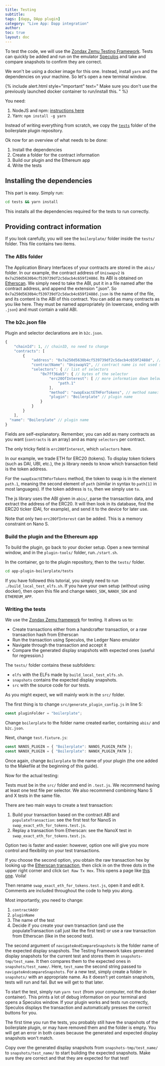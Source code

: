 ```yaml
---
title: Testing
subtitle:
tags: [dapp, DApp plugin]
category: "Live App: Dapp integration"
author:
toc: true
layout: doc
---
```


To test the code, we will use the [Zondax Zemu Testing Framework](https://github.com/Zondax/zemu). Tests can quickly be added and run on the emulator [Speculos](https://github.com/LedgerHQ/speculos) and take and compare snapshots to confirm they are correct.

We won't be using a docker image for this one. Instead, install `yarn` and the dependencies on your machine. So let's open a new terminal window.

<!--  -->
{% include alert.html style="important" text="
Make sure you don't use the previously launched docker container to run/install this.
" %}
<!--  -->

You need:
1. NodeJS and npm: [instructions here](https://nodejs.org/en/download/package-manager/)
2. Yarn: `npm install -g yarn`

Instead of writing everything from scratch, we copy the [`tests`](https://github.com/LedgerHQ/app-plugin-boilerplate/blob/master/tests/) folder of the boilerplate plugin repository.

Ok now for an overview of what needs to be done:

1. Install the dependencies
2. Create a folder for the contract information 
3. Build our plugin and the Ethereum app
4. Write the tests

## Installing the dependencies

This part is easy. Simply run:

```sh
cd tests && yarn install
```

This installs all the dependencies required for the tests to run correctly.

## Providing contract information

If you look carefully, you will see the `boilerplate/` folder inside the `tests/` folder. This file contains two items.

### The ABIs folder

The Application Binary Interfaces of your contracts are stored in the `abis/` folder. In our example, the contract address of `Uniswapv2` is `0x7a250d5630b4cf539739df2c5dacb4c659f2488d`. Its ABI is obtained on [Etherscan](https://etherscan.io/address/0x7a250d5630b4cf539739df2c5dacb4c659f2488d#code). We simply need to take the ABI, put it in a file named after the contract address, and append the extension ".json".
So `0x7a250d5630b4cf539739df2c5dacb4c659f2488d.json` is the name of the file, and its content is the ABI of this contract.
You can add as many contracts as you like here. They must be named appropriately (in lowercase, ending with `.json`) and must contain a valid ABI.

### The b2c.json file

Plugin and selector declarations are in `b2c.json`.

```js
{
    "chainId": 1, // chainID, no need to change
    "contracts": [
        {
            "address": "0x7a250d5630b4cf539739df2c5dacb4c659f2488d", // address of the contract address to interact with
            "contractName": "UniswapV2", // contract name is not used so feel free name as you wish.
            "selectors": { // list of selectors 
                "0x7ff36ab5": { // bytes of the selector
                    "erc20OfInterest": [ // more information down below
                        "path.1"
                    ],
                    "method": "swapExactETHForTokens", // method name: feel free to user whichever name you want to use
                    "plugin": "Boilerplate" // plugin name
                }
            }
        }
    ],
  "name": "Boilerplate" // plugin name
}
```

Fields are self-explanatory. Remember, you can add as many contracts as you want (`contracts` is an array) and as many `selectors` per contract.

The only tricky field is `erc20OfInterest`, which `selectors` have.

In our example, we trade ETH for ERC20 (tokens). To display token tickers (such as DAI, UBI, etc.), the js library needs to know which transaction field is the token address.

For the `swapExactETHForTokens` method, the token to swap is in the element `path.1`, meaning the second element of `path` (similar in syntax to `path[1]` in most languages). If the token address is `to`, then we simply use `to`.

The js library uses the ABI given in `abis/`, parse the transaction data, and extract the address of the ERC20. It will then look in its database, find the ERC20 ticker (DAI, for example), and send it to the device for later use.

Note that only two `erc20OfInterest` can be added. This is a memory constraint on Nano S.

### Build the plugin and the Ethereum app

To build the plugin, go back to your docker setup. 
Open a new terminal window, and in the `plugin-tools/` folder, run`./start.sh`.

In the container, go to the plugin repository, then to the `tests/` folder.

```sh
cd app-plugin-boilerplate/tests
```

If you have followed this tutorial, you simply need to run `./build_local_test_elfs.sh`. If you have your own setup (without using docker), then open this file and change `NANOS_SDK`, `NANOX_SDK` and `ETHEREUM_APP`.

### Writing the tests

We use the [Zondax Zemu framework](https://github.com/zondax/zemu) for testing. It allows us to:
- Create transactions either from a handcrafter transaction, or a raw transaction hash from Etherscan
- Run the transaction using Speculos, the Ledger Nano emulator
- Navigate through the transaction and accept it
- Compare the generated display snapshots with expected ones (useful for regression.)

The `tests/` folder contains these subfolders:
- `elfs` with the ELFs made by `build_local_test_elfs.sh`.
- `snapshots` contains the expected display snapshots.
- `src` with the source code for our tests.

As you might expect, we will mainly work in the `src/` folder.

The first thing is to change `src/generate_plugin_config.js` in line 5:

```js
const pluginFolder = "boilerplate";
```

Change `boilerplate` to the folder name created earlier, containing `abis/` and `b2c.json`.

Next, change `test.fixture.js`: 
```js
const NANOS_PLUGIN = { "Boilerplate": NANOS_PLUGIN_PATH };
const NANOX_PLUGIN = { "Boilerplate": NANOX_PLUGIN_PATH };
```

Once again, change `Boilerplate` to the name of your plugin (the one added to the Makefile at the beginning of this guide).

Now for the actual testing:

Tests must be in the `src/` folder and end in `.test.js`. We recommend having at least one test file per selector.
We also recommend combining Nano S and X tests in the same file.

There are two main ways to create a test transaction:
1. Build your transaction based on the contract ABI and `populateTransaction`: see the first test for NanoS in `swap_exact_eth_for_tokens.test.js`.
2. Replay a transaction from Etherscan: see the NanoX test in `swap_exact_eth_for_tokens.test.js`.

Option two is faster and easier: however, option one will give you more control and flexibility on your test transactions.

If you choose the second option, you obtain the raw transaction hex by looking up the [Etherscan transaction](https://etherscan.io/tx/0x0160b3aec12fd08e6be0040616c7c38248efb4413168a3372fc4d2db0e5961bb), then click in on the three dots in the upper right corner and click `Get Raw Tx Hex`. This opens a page like [this one](https://etherscan.io/getRawTx?tx=0x0160b3aec12fd08e6be0040616c7c38248efb4413168a3372fc4d2db0e5961bb). Voila!

Then rename `swap_exact_eth_for_tokens.test.js`, open it and edit it.
Comments are included throughout the code to help you along.

Most importantly, you need to change:
1. `contractAddr` 
2. `pluginName` 
3. The name of the test
4. Decide if you create your own transaction (and use the populateTransaction call just like the first test) or use a raw transaction from Etherscan (like in the second test).

The second argument of `navigateAndCompareSnapshots` is the folder name of the expected display snapshots. The Testing Framework takes generated display snapshots for the current test and stores them in `snapshots-tmp/test_name`. It then compares them to the expected ones in `snapshots/test_name/`. Here, `test_name` the second string passed to `navigateAndcompareSnapshots`. For a new test, simply create a folder in `snapshots/` with an appropriate name. As it doesn’t yet contain snapshots, tests will run and fail. But we will get to that later.

To start the test, simply run `yarn test` (from your computer, not the docker container). This prints a lot of debug information on your terminal and opens a Speculos window. If your plugin works and tests run correctly, Speculos displays the transaction and automatically presses the correct buttons for you.

The first time you run the tests, you probably still have the snapshots of the boilerplate plugin, or may have removed them and the folder is empty. You will get an error in both cases because the generated and expected display snapshots won't match.

Copy over the generated display snapshots from `snapshots-tmp/test_name/` to `snapshots/test_name/` to start building the expected snapshots. Make sure they are correct and that they are expected for that test!
